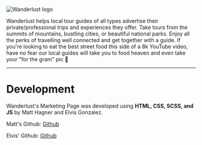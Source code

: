 ![Wanderlust logo](https://marketing-wanderlust.netlify.com/assets/Wanderlust.png)

Wanderlust helps local tour guides of all types advertise their
private/professional trips and experiences they offer. Take tours from
the summits of mountains, bustling cities, or beautiful national
parks. Enjoy all the perks of travelling well connected and get
together with a guide. If you're looking to eat the best street food
this side of a 8k YouTube video, have no fear our local guides will
take you to food heaven and even take your "for the gram" pic 📸

---

# Development

Wanderlust's Marketing Page was developed using **HTML, CSS, SCSS, and JS** by Matt Hagner and Elvis Gonzalez.

Matt's Github: [Github](https://github.com/hagnerd)

Elvis' Github: [Github](https://github.com/ElvisJG)
